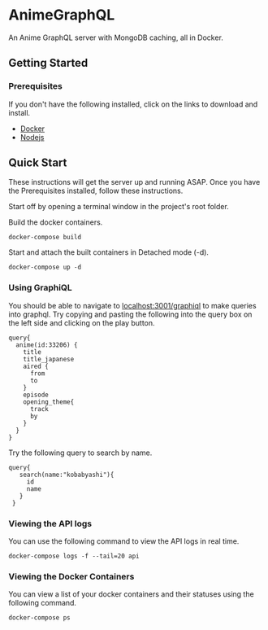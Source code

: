 # AnimeGraphQL

An Anime GraphQL server with MongoDB caching, all in Docker.

## Getting Started

### Prerequisites

If you don't have the following installed, click on the links to download and install.

* [Docker](https://www.docker.com/community-edition/)
* [Nodejs](https://nodejs.org/en/download/)

## Quick Start

These instructions will get the server up and running ASAP. Once you have the Prerequisites installed, follow these instructions.

Start off by opening a terminal window in the project's root folder.

Build the docker containers.

```
docker-compose build
```

Start and attach the built containers in Detached mode (-d).

```
docker-compose up -d
```

### Using GraphiQL

You should be able to navigate to [localhost:3001/graphiql](http://localhost:3001/graphiql) to make queries into graphql. Try copying and pasting the following into the query box on the left side and clicking on the play button.

```
query{
  anime(id:33206) {
    title
    title_japanese
    aired {
      from
      to
    }
    episode
    opening_theme{
      track
      by
    }
  }
}
```

Try the following query to search by name.

```
query{
   search(name:"kobabyashi"){
     id
     name
   }
 }
```

### Viewing the API logs

You can use the following command to view the API logs in real time.

```
docker-compose logs -f --tail=20 api
```

### Viewing the Docker Containers

You can view a list of your docker containers and their statuses using the following command.

```
docker-compose ps
```
